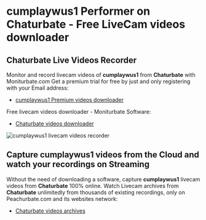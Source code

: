 # cumplaywus1 Performer on Chaturbate - Free LiveCam videos downloader

## Chaturbate Live Videos Recorder

Monitor and record livecam videos of **cumplaywus1** from **Chaturbate** with Moniturbate.com
Get a premium trial for free by just and only registering with your Email address:
* [cumplaywus1 Premium videos downloader](https://moniturbate.com/request-demo-licence-key.html)

Free livecam videos downloader - Moniturbate Software:
* [Chaturbate videos downloader](https://moniturbate.com/moniturbate-download-software.html)

![cumplaywus1 livecam videos recorder](https://peachurnet.com/templates/moniturbate-software.png)


## Capture cumplaywus1 videos from the Cloud and watch your recordings on Streaming

Without the need of downloading a software, capture **cumplaywus1** livecam videos from **Chaturbate** 100% online.
Watch Livecam archives from **Chaturbate** unlimitedly from thousands of existing recordings, only on Peachurbate.com and its websites network:
* [Chaturbate videos archives](https://peachurnet.com/)